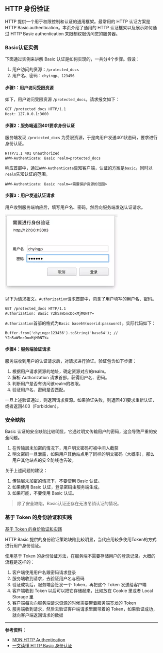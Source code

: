 ## HTTP 身份验证

HTTP 提供一个用于权限控制和认证的通用框架。最常用的 HTTP 认证方案是 HTTP Basic authentication。本页介绍了通用的 HTTP 认证框架以及展示如何通过 HTTP Basic authentication 来限制权限访问您的服务器。

### Basic认证实例

下面通过实例来讲解 Basic 认证是如何实现的，一共分4个步骤。假设：

1. 用户访问的资源：`/protected_docs`
2. 用户名、密码：`chyingp`、`123456`

#### 步骤1：用户访问受限资源

如下，用户访问受限资源 `/protected_docs`。请求报文如下：

```http
GET /protected_docs HTTP/1.1
Host: 127.0.0.1:3000
```

#### 步骤2：服务端返回401要求身份认证

服务端发现 `/protected_docs` 为受限资源，于是向用户发送401状态码，要求进行身份认证。

```http
HTTP/1.1 401 Unauthorized
WWW-Authenticate: Basic realm=protected_docs
```

响应首部中，通过`WWW-Authenticate`告知客户端，认证的方案是`basic`。同时以`realm`告知认证的范围。

```http
WWW-Authenticate: Basic realm=<需要保护资源的范围>
```

#### 步骤3：用户发送认证请求

用户收到服务端响应后，填写用户名、密码，然后向服务端发送认证请求。

![用户发送认证请求](../../images/8/fffa7afc-2fa1-464b-9d7d-05bdade58ce1.png)

以下为请求报文。`Authorization`请求首部中，包含了用户填写的用户名、密码。

```http
GET /protected_docs HTTP/1.1
Authorization: Basic Y2h5aW5ncDoxMjM0NTY=
```

`Authorization`首部的格式为`Basic base64(userid:password)`。实际代码如下：

```http
Buffer.from('chyingp:123456').toString('base64'); // Y2h5aW5ncDoxMjM0NTY=
```

#### 步骤4：服务端验证请求

服务端收到用户的认证请求后，对请求进行验证。验证包含如下步骤：

1. 根据用户请求资源的地址，确定资源对应的realm。
2. 解析 Authorization 请求首部，获得用户名、密码。
3. 判断用户是否有访问该realm的权限。
4. 验证用户名、密码是否匹配。

一旦上述验证通过，则返回请求资源。如果验证失败，则返回401要求重新认证，或者返回403（Forbidden）。

### 安全缺陷

Basic 认证的安全缺陷比较明显，它通过明文传输用户的密码，这会导致严重的安全问题。

1. 在传输层未加密的情况下，用户明文密码可被中间人截获
2. 明文密码一旦泄露，如果用户其他站点用了同样的明文密码（大概率），那么用户其他站点的安全防线也告破。

关于上述问题的建议：

1. 传输层未加密的情况下，不要使用 Basic 认证。
2. 如果使用 Basic 认证，登录密码由服务端生成。
3. 如果可能，不要使用 Basic 认证。

> 除了安全缺陷，Basic认证还存在无法吊销认证的情况。

###  基于 Token 的身份验证和实践

[基于 Token 的身份验证和实践](https://juejin.im/entry/5a586a716fb9a01ca871e714)

HTTP Basic 提供的身份验证策略缺陷比较明显，当代应用较多使用Token的方式进行用户身份验证。

使用基于 Token 的身份验证方法，在服务端不需要存储用户的登录记录。大概的流程是这样的：

1. 客户端使用用户名跟密码请求登录
2. 服务端收到请求，去验证用户名与密码
3. 验证成功后，服务端会签发一个 Token，再把这个 Token 发送给客户端
4. 客户端收到 Token 以后可以把它存储起来，比如放在 Cookie 里或者 Local Storage 里
5. 客户端每次向服务端请求资源的时候需要带着服务端签发的 Token
6. 服务端收到请求，然后去验证客户端请求里面带着的 Token，如果验证成功，就向客户端返回请求的数据

---

**参考资料：**

* [MDN HTTP Authentication](https://developer.mozilla.org/zh-CN/docs/Web/HTTP/Authentication)
* [一文读懂 HTTP Basic 身份认证](https://juejin.im/entry/5ac175baf265da239e4e3999)